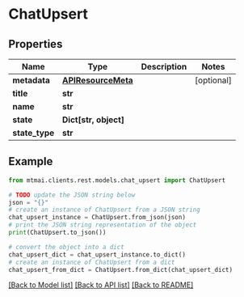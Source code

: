 # ChatUpsert


## Properties

Name | Type | Description | Notes
------------ | ------------- | ------------- | -------------
**metadata** | [**APIResourceMeta**](APIResourceMeta.md) |  | [optional] 
**title** | **str** |  | 
**name** | **str** |  | 
**state** | **Dict[str, object]** |  | 
**state_type** | **str** |  | 

## Example

```python
from mtmai.clients.rest.models.chat_upsert import ChatUpsert

# TODO update the JSON string below
json = "{}"
# create an instance of ChatUpsert from a JSON string
chat_upsert_instance = ChatUpsert.from_json(json)
# print the JSON string representation of the object
print(ChatUpsert.to_json())

# convert the object into a dict
chat_upsert_dict = chat_upsert_instance.to_dict()
# create an instance of ChatUpsert from a dict
chat_upsert_from_dict = ChatUpsert.from_dict(chat_upsert_dict)
```
[[Back to Model list]](../README.md#documentation-for-models) [[Back to API list]](../README.md#documentation-for-api-endpoints) [[Back to README]](../README.md)


